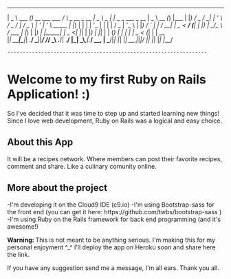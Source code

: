  ____           _                      _                          ____        _                           ____       _ _     
|  _ \ ___  ___(_)_ __   ___  ___     / \   _ __  _ __           |  _ \ _   _| |__  _   _    ___  _ __   |  _ \ __ _(_) |___ 
| |_) / _ \/ __| | '_ \ / _ \/ __|   / _ \ | '_ \| '_ \   _____  | |_) | | | | '_ \| | | |  / _ \| '_ \  | |_) / _` | | / __|
|  _ <  __/ (__| | |_) |  __/\__ \  / ___ \| |_) | |_) | |_____| |  _ <| |_| | |_) | |_| | | (_) | | | | |  _ < (_| | | \__ \
|_| \_\___|\___|_| .__/ \___||___/ /_/   \_\ .__/| .__/          |_| \_\\__,_|_.__/ \__, |  \___/|_| |_| |_| \_\__,_|_|_|___/
                 |_|                       |_|   |_|                                |___/                                    
		
    ----------------------------------------------------------------- 


<h1>Welcome to my first Ruby on Rails Application! :)</h1>

So I've decided that it was time to step up and started learning new things!
Since I love web development, Ruby on Rails was a logical and easy  choice.

<h2>About this App</h2>
It will be a recipes network. Where members can post their favorite recipes, comment and share.
Like a culinary comunity online. 

<h2>More about the project</h2>
  -I'm developing it on the Cloud9 IDE (c9.io)
  -I'm using Bootstrap-sass for the front end (you can get it here: https://github.com/twbs/bootstrap-sass )
  -I'm using Ruby on the Rails framework for back end programming (and it's awesome!)

<b>Warning: </b> This is not meant to be anything serious. I'm making this for my personal enjoyment ^_^ 
I'll deploy the app on Heroku soon and share here the link.

If you have any suggestion send me a message, I'm all ears. Thank you all.